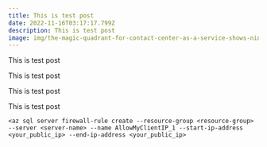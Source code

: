 ```yaml
---
title: This is test post
date: 2022-11-16T03:17:17.799Z
description: This is test post
image: img/the-magic-quadrant-for-contact-center-as-a-service-shows-nine-providers-placed-in-the-leaders-challengers-visionaries-or-niche-players-quadrants-as-of-august-2022-providers-are-positioned-based-on-abilit.png
---
```

This is test post

This is test post

This is test post

This is test post

```
<az sql server firewall-rule create --resource-group <resource-group> --server <server-name> --name AllowMyClientIP_1 --start-ip-address <your_public_ip> --end-ip-address <your_public_ip>
```